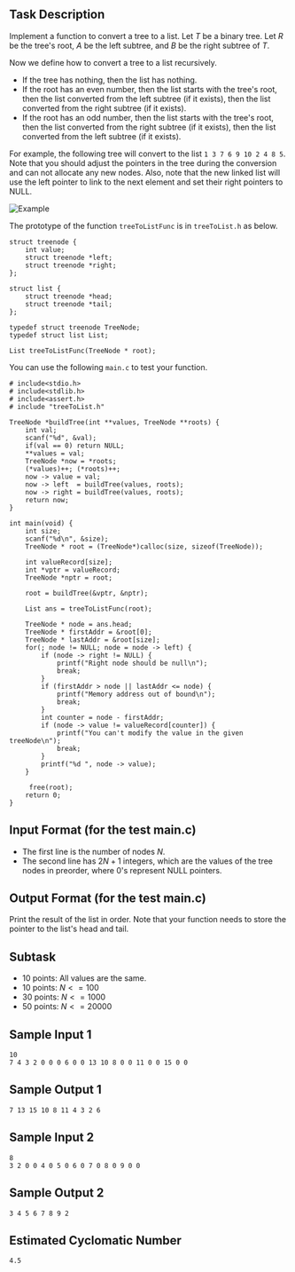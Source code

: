 ## Task Description 
Implement a function to convert a tree to a list.
Let $T$ be a binary tree. 
Let $R$ be the tree's root, $A$ be the left subtree, and $B$ be the right subtree of $T$.

Now we define how to convert a tree to a list recursively.
- If the tree has nothing, then the list has nothing.
- If the root has an even number, then the list starts with the tree's root, then the list converted from the left subtree (if it exists), then the list converted from the right subtree (if it exists). 
- If the root has an odd number, then the list starts with the tree's root, then the list converted from the right subtree (if it exists), then the list converted from the left subtree (if it exists). 

For example, the following tree will convert to the list  ```1 3 7 6 9 10 2 4 8 5```.
Note that you should adjust the pointers in the tree during the conversion and can not allocate any new nodes.
Also, note that the new linked list will use the left pointer to link to the next element and set their right pointers to NULL.

![Example](/images/problems/50218.gif)



The prototype of the function `treeToListFunc` is in `treeToList.h` as below.

```
struct treenode {
    int value;
    struct treenode *left;
    struct treenode *right;
};

struct list {
    struct treenode *head;
    struct treenode *tail;
};

typedef struct treenode TreeNode;
typedef struct list List;

List treeToListFunc(TreeNode * root);
```
You can use the following `main.c` to test your function.

```
# include<stdio.h>
# include<stdlib.h>
# include<assert.h>
# include "treeToList.h"

TreeNode *buildTree(int **values, TreeNode **roots) {
    int val;
    scanf("%d", &val);
    if(val == 0) return NULL;
    **values = val;
    TreeNode *now = *roots;
    (*values)++; (*roots)++;
    now -> value = val;
    now -> left  = buildTree(values, roots);
    now -> right = buildTree(values, roots);
    return now;
}

int main(void) {
    int size;
    scanf("%d\n", &size);
    TreeNode * root = (TreeNode*)calloc(size, sizeof(TreeNode));

    int valueRecord[size];
    int *vptr = valueRecord;
    TreeNode *nptr = root;

    root = buildTree(&vptr, &nptr);

    List ans = treeToListFunc(root);
 
    TreeNode * node = ans.head;
    TreeNode * firstAddr = &root[0];
    TreeNode * lastAddr = &root[size];
    for(; node != NULL; node = node -> left) {
        if (node -> right != NULL) {
            printf("Right node should be null\n");
            break;
        }
        if (firstAddr > node || lastAddr <= node) {
            printf("Memory address out of bound\n");
            break;
        }
        int counter = node - firstAddr;
        if (node -> value != valueRecord[counter]) {
            printf("You can't modify the value in the given treeNode\n");
            break;
        }
        printf("%d ", node -> value);
    }
 
     free(root);
    return 0;
}
```
## Input Format (for the test main.c)
- The first line is the number of nodes $N$.
- The second line has $2N + 1$ integers, which are the values of the tree nodes in preorder, where 0's represent  NULL pointers.

## Output Format (for the test main.c)

Print the result of the list in order.
Note that your function needs to store the pointer to the list's head and tail.  

## Subtask
- 10 points: All values are the same.
- 10 points: $N <= 100$
- 30 points: $N <= 1000$
- 50 points: $N <= 20000$

## Sample Input 1

```
10
7 4 3 2 0 0 0 6 0 0 13 10 8 0 0 11 0 0 15 0 0
```

## Sample Output 1

```
7 13 15 10 8 11 4 3 2 6
```

## Sample Input 2

```
8 
3 2 0 0 4 0 5 0 6 0 7 0 8 0 9 0 0
```

## Sample Output 2

```
3 4 5 6 7 8 9 2
```

## Estimated Cyclomatic Number ##
```
4.5
```
